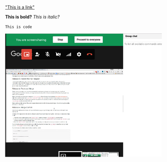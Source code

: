 ["This is a link"](www.google.com)

**This is bold?**
*This is italic?*

` This is code `

!["Screenshot of gps session"](gps.png)
